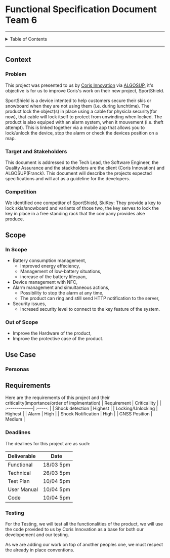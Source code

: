 # Functional Specification Document  Team 6

--- 
 
<details>
<summary> Table of Contents </summary>

- [Functional Specification Document  Team 6](#functional-specification-document--team-6)
  - [Context](#context)
    - [Problem](#problem)
    - [Target and Stakeholders](#target-and-stakeholders)
    - [Competition](#competition)
  - [Scope](#scope)
    - [In Scope](#in-scope)
    - [Out of Scope](#out-of-scope)
  - [Use Case](#use-case)
    - [Personas](#personas)
  - [Requirements](#requirements)
    - [Deadlines](#deadlines)
    - [Testing](#testing)

</details>

---

## Context

### Problem

This project was presented to us by [Coris Innovation](https://www.corisinnovation.com)  via [ALGOSUP](https://algosup.com/), it's objective is for us to improve Coris's work on their new project, SportShield.

SportShield is a device intented to help customers secure their skis or snowboard when they are not using them (i.e. during lunchtime). 
The product lock the object(s) in place using a cable for physicla security(for now), that cable will lock itself to protect from unwinding when locked. 
The product is also equiped with an alarm system, when it mouvement (i.e. theft attempt). 
This is linked together via a mobile app that allows you to lock/unlock the device, stop the alarm or check the devices position on a map.

### Target and Stakeholders

This document is addressed to the Tech Lead, the Software Engineer, the Quality Assurance and the stackholders are the client (Coris Innovation) and ALGOSUP(Franck). This document will describe the projects expected specifications and will act as a guideline for the developers.

### Competition

We identified one competitor of SportShield, SkiKey: 
They provide a key to lock skis/snowboard and variants of those two, the key serves to lock the key in place in a free standing rack that the company provides alse produce.

## Scope

### In Scope

 - Battery consumption management,
   - Improved energy effeciency,
   - Management of low-battery situations,
   - increase of the battery lifespan,
 - Device management with NFC,
 - Alarm management and simultaneous actions,
   - Possibility to stop the alarm at any time,
   - The product can ring and still send HTTP notification to the server,
 - Security issues,
   - Incresed security level to connect to the key feature of the system.

### Out of Scope

 - Improve the Hardware of the product,
 - Improve the protective case of the product.

## Use Case

### Personas

## Requirements

Here are the requirements of this project and their criticality(importance/order of implmentation)
| Requirement | Criticallity |
| :-------------| :-----: |
| Shock detection | Highest |
| Locking/Unlocking | Highest |
| Alarm | High |
| Shock Notification | High |
| GNSS Position | Medium |

### Deadlines

The dealines for this project are as such:

| Deliverable | Date |
|:-------------|:----------:|
| Functional | 18/03 5pm |
| Technical | 26/03 5pm |
| Test Plan | 10/04 5pm |
| User Manual | 10/04 5pm |
| Code | 10/04 5pm|

### Testing

For the Testing, we will test all the functionalities of the product, we will use the code provided to us by Coris Innovation as a base for both our developement and our testing.

As we are adding our work on top of another peoples one, we must respect the already in place conventions.